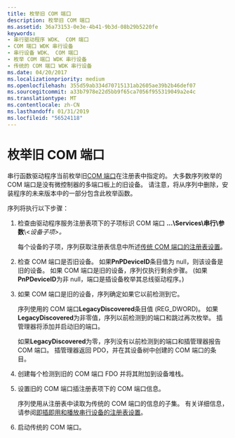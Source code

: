 ```yaml
---
title: 枚举旧 COM 端口
description: 枚举旧 COM 端口
ms.assetid: 36a73153-0e3e-4b41-9b3d-08b29b5220fe
keywords:
- 串行驱动程序 WDK、 COM 端口
- COM 端口 WDK 串行设备
- 串行设备 WDK、 COM 端口
- 枚举 COM 端口 WDK 串行设备
- 传统的 COM 端口 WDK 串行设备
ms.date: 04/20/2017
ms.localizationpriority: medium
ms.openlocfilehash: 355d59ab334d70715131ab2605ae39b2b46def07
ms.sourcegitcommit: a33b7978e22d5bb9f65ca7056f955319049a2e4c
ms.translationtype: MT
ms.contentlocale: zh-CN
ms.lasthandoff: 01/31/2019
ms.locfileid: "56524118"
---
```

# <a name="enumerating-legacy-com-ports"></a>枚举旧 COM 端口





串行函数驱动程序当前枚举旧[COM 端口](configuration-of-com-ports.md)在注册表中指定的。 大多数序列枚举的 COM 端口是没有微控制器的多端口板上的旧设备。 请注意，将从序列中删除，安装程序的未来版本中的一部分包含此枚举函数。

序列将执行以下步骤：

1.  检查由驱动程序服务注册表项下的子项标识 COM 端口 **...\\Services\\串行\\参数**\\&lt;*设备子项&gt;。*

    每个设备的子项，序列获取注册表信息中所述[传统 COM 端口的注册表设置](registry-settings-for-a-legacy-com-port.md)。

2.  检查 COM 端口是否旧设备。 如果**PnPDeviceID**条目值为 null，则该设备是旧的设备。 如果 COM 端口是旧的设备，序列仅执行剩余步骤。 (如果**PnPDeviceID**为非 null，端口是插设备枚举其总线驱动程序。)

3.  如果 COM 端口是旧的设备，序列确定如果它以前检测到它。

    序列使用的 COM 端口**LegacyDiscovered**条目值 (REG\_DWORD)。 如果**LegacyDiscovered**为非零值，序列以前检测到的端口和跳过再次枚举。 插管理器将添加并启动旧的端口。

    如果**LegacyDiscovered**为零，序列没有以前检测到的端口和插管理器报告 COM 端口。 插管理器返回 PDO，并在其设备树中创建的 COM 端口的条目。

4.  创建每个检测到旧的 COM 端口 FDO 并将其附加到设备堆栈。

5.  设置旧的 COM 端口插注册表项下的 COM 端口信息。

    序列使用从注册表中读取为传统的 COM 端口的信息的子集。 有关详细信息，请参阅[即插即用和播放串行设备的注册表设置](registry-settings-for-a-plug-and-play-serial-device.md)。

6.  启动传统的 COM 端口。

 

 




